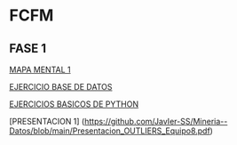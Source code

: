 # FCFM
## FASE 1
[MAPA MENTAL 1](https://github.com/victothugocantu/mineria-de-datos/blob/main/MAPAMENTAL_1_1806169.pdf)

[EJERCICIO BASE DE DATOS](https://github.com/JavIer-SS/Mineria--Datos/blob/main/Ej1_BasesDatos_Equipo_8.pdf)

[EJERCICIOS BASICOS DE PYTHON](https://github.com/victothugocantu/mineria-de-datos/blob/main/EJERICIOS%20BASICOS%20PYTHON%201.ipynb)

[PRESENTACION 1] (https://github.com/JavIer-SS/Mineria--Datos/blob/main/Presentacion_OUTLIERS_Equipo8.pdf)
